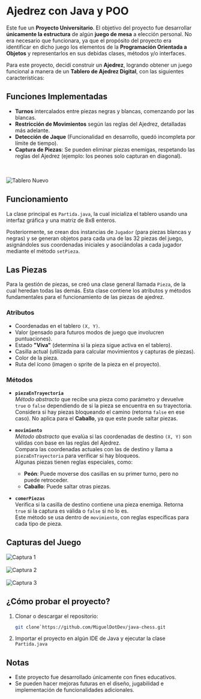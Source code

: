 # Ajedrez con Java y POO
Este fue un **Proyecto Universitario**. El objetivo del proyecto fue desarrollar **únicamente la estructura** de algún **juego de mesa** a elección personal. No era necesario que funcionara, ya que el propósito del proyecto era identificar en dicho juego los elementos de la **Programación Orientada a Objetos** y representarlos en sus debidas clases, métodos y/o interfaces.

Para este proyecto, decidí construir un **Ajedrez**, logrando obtener un juego funcional a manera de un **Tablero de Ajedrez Digital**, con las siguientes características:

## Funciones Implementadas
- **Turnos** intercalados entre piezas negras y blancas, comenzando por las blancas.  
- **Restricción de Movimientos** según las reglas del Ajedrez, detalladas más adelante.  
- **Detección de Jaque** (Funcionalidad en desarrollo, quedó incompleta por límite de tiempo).  
- **Captura de Piezas**: Se pueden eliminar piezas enemigas, respetando las reglas del Ajedrez (ejemplo: los peones solo capturan en diagonal).  

<br><br>![Tablero Nuevo](assets-git/p1.jpeg)  


## Funcionamiento
La clase principal es `Partida.java`, la cual inicializa el tablero usando una interfaz gráfica y una matriz de 8x8 enteros.

Posteriormente, se crean dos instancias de `Jugador` (para piezas blancas y negras) y se generan objetos para cada una de las 32 piezas del juego, asignándoles sus coordenadas iniciales y asociándolas a cada jugador mediante el método `setPieza`.


## Las Piezas
Para la gestión de piezas, se creó una clase general llamada `Pieza`, de la cual heredan todas las demás. Esta clase contiene los atributos y métodos fundamentales para el funcionamiento de las piezas de ajedrez.

### **Atributos**
- Coordenadas en el tablero `(X, Y)`.
- Valor (pensado para futuros modos de juego que involucren puntuaciones).
- Estado **"Viva"** (determina si la pieza sigue activa en el tablero).
- Casilla actual (utilizada para calcular movimientos y capturas de piezas).
- Color de la pieza.
- Ruta del ícono (imagen o sprite de la pieza en el proyecto).

### **Métodos**
- **`piezaEnTrayectoria`**  
  *Método abstracto* que recibe una pieza como parámetro y devuelve `true` o `false` dependiendo de si la pieza se encuentra en su trayectoria.  
  Considera si hay piezas bloqueando el camino (retorna `false` en ese caso). No aplica para el **Caballo**, ya que este puede saltar piezas.

- **`movimiento`**  
  *Método abstracto* que evalúa si las coordenadas de destino `(X, Y)` son válidas con base en las reglas del Ajedrez.  
  Compara las coordenadas actuales con las de destino y llama a `piezaEnTrayectoria` para verificar si hay bloqueos.  
  Algunas piezas tienen reglas especiales, como:
  - **Peón**: Puede moverse dos casillas en su primer turno, pero no puede retroceder.  
  - **Caballo**: Puede saltar otras piezas.  

- **`comerPiezas`**  
  Verifica si la casilla de destino contiene una pieza enemiga. Retorna `true` si la captura es válida o `false` si no lo es.  
  Este método se usa dentro de `movimiento`, con reglas específicas para cada tipo de pieza.



## Capturas del Juego
![Captura 1](assets-git/p2.jpeg)<br><br>
![Captura 2](assets-git/p3.jpeg)<br><br>
![Captura 3](assets-git/p4.jpeg) 


## ¿Cómo probar el proyecto?  

1. Clonar o descargar el repositorio:  
   ```bash
   git clone`https://github.com/MiguelDotDev/java-chess.git
   ```

2. Importar el proyecto en algún IDE de Java y ejecutar la clase ```Partida.java```

## Notas
- Este proyecto fue desarrollado únicamente con fines educativos.
- Se pueden hacer mejoras futuras en el diseño, jugabilidad e implementación de funcionalidades adicionales.